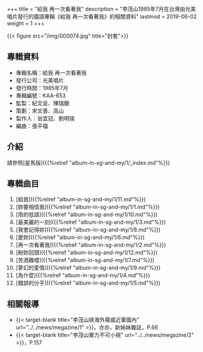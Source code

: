 +++
title = "給我 再一次看著我"
description = "李茂山1985年7月在台灣由光美唱片發行的國語專輯《給我 再一次看著我》的相關資料"
lastmod = 2019-06-02
weight = 1
+++

{{< figure src="/img/000074.jpg" title="封套">}}

## 專輯資料

* 專輯名稱：給我 再一次看著我
* 發行公司：光美唱片
* 發行時間：1985年7月
* 專輯編號：KAA-653
* 監製：紀文呈、陳瑞鈿
* 策劃：宋文善、高山
* 製作人：翁宜冠、劉明瑞
* 編曲：張平福


## 介紹

請參照[星馬版]({{%relref "album-in-sg-and-my/1/_index.md"%}}) 

## 專輯曲目

1. [給我]({{%relref "album-in-sg-and-my/1/11.md"%}}) 
2. [妳要相信我]({{%relref "album-in-sg-and-my/1/1.md"%}}) 
3. [雨的低語]({{%relref "album-in-sg-and-my/1/10.md"%}}) 
4. [最美麗的一刻]({{%relref "album-in-sg-and-my/1/3.md"%}}) 
5. [我會記得妳]({{%relref "album-in-sg-and-my/1/8.md"%}}) 
6. [愛妳]({{%relref "album-in-sg-and-my/1/6.md"%}}) 
7. [再一次看著我]({{%relref "album-in-sg-and-my/1/2.md"%}}) 
8. [盼妳回頭]({{%relref "album-in-sg-and-my/1/12.md"%}}) 
9. [苦酒難嚐]({{%relref "album-in-sg-and-my/1/7.md"%}}) 
10. [夢幻的愛情]({{%relref "album-in-sg-and-my/1/9.md"%}}) 
11. [為什麼]({{%relref "album-in-sg-and-my/1/4.md"%}}) 
12. [錯誤的分手]({{%relref "album-in-sg-and-my/1/5.md"%}}) 


## 相關報導
* {{< target-blank title="李茂山挾海外聲威近軍國內" url="../../news/megazine/1" >}}，亦亦，新姊妹雜誌，P.66
* {{< target-blank title="李茂山實力不可小視" url="../../news/megazine/2" >}}，P.157